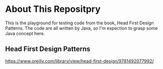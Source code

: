 # About This Repositpry

This is the playground for testing code from the book, Head First Design Patterns.
The code are all written by Java, so I'm expection to grasp some Java concept here.

## Head First Design Patterns

https://www.oreilly.com/library/view/head-first-design/9781492077992/
